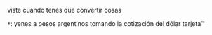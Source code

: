 viste cuando tenés que convertir cosas

`*`: yenes a pesos argentinos tomando la cotización del dólar tarjeta™
